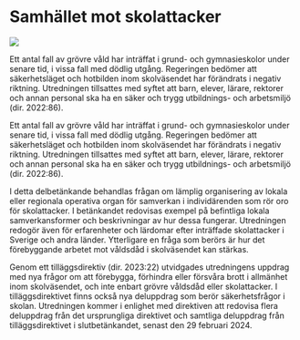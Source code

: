 # Samhället mot skolattacker

![](/contentassets/ebfc939832bb48818c58776b4a8bbdea/sou202328.jpg?width=150&quality=85)

Ett antal fall av grövre våld har inträffat i grund- och gymnasieskolor under senare tid, i vissa fall med dödlig utgång. Regeringen bedömer att säkerhetsläget och hotbilden inom skolväsendet har förändrats i negativ riktning. Utredningen tillsattes med syftet att barn, elever, lärare, rektorer och annan personal ska ha en säker och trygg utbildnings-
och arbetsmiljö (dir. 2022:86).

Ett antal fall av grövre våld har inträffat i grund- och gymnasieskolor under senare tid, i vissa fall med dödlig utgång. Regeringen bedömer att säkerhetsläget och hotbilden inom skolväsendet har förändrats i negativ riktning. Utredningen tillsattes med syftet att barn, elever, lärare, rektorer och annan personal ska ha en säker och trygg utbildnings-
och arbetsmiljö (dir. 2022:86).

I detta delbetänkande behandlas frågan om lämplig organisering av lokala eller regionala operativa organ för samverkan i individärenden som rör oro för skolattacker. I betänkandet redovisas exempel på befintliga lokala samverkansformer och beskrivningar av hur dessa fungerar. Utredningen redogör även för erfarenheter och lärdomar efter inträffade skolattacker i Sverige och andra länder. Ytterligare en fråga som berörs är hur det förebyggande arbetet mot våldsdåd i skolväsendet kan stärkas.

Genom ett tilläggsdirektiv (dir. 2023:22) utvidgades utredningens uppdrag med nya frågor om att förebygga, förhindra eller försvåra brott i allmänhet inom skolväsendet, och inte enbart grövre våldsdåd eller skolattacker. I tilläggsdirektivet finns också nya deluppdrag som berör säkerhetsfrågor i skolan. Utredningen kommer i enlighet med direktiven att redovisa flera deluppdrag från det ursprungliga direktivet och samtliga deluppdrag från tilläggsdirektivet i slutbetänkandet, senast den 29 februari 2024.
